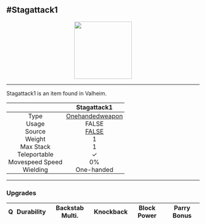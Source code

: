 <meta property="og:title" content="Stagattack1 - MoreValheim" /><meta property="og:type" content="website" /><meta property="og:image" content="/assets/stagattack1.png" /><meta property="og:description" content="Stagattack1 is an item found in Valheim." /><meta name="theme-color" content="#546D78"><meta name="twitter:card" content="summary_large_image">
#Stagattack1
-------------
<style>img {width:20px;}.tb {width:150px;display: block;margin-left: auto;margin-right: auto;}</style>

<style>.md-typeset table:not([class]) th:not([align]) {min-width:unset!important;}</style>
<style>td{padding:0em 0.3em!important;text-align:center!important;border-left:.05rem solid var(--md-default-fg-color--lightest)}</style>

<style>th{padding:0.1em 0.3em!important;text-align:center!important;font-weight:bold}</style>

<style>pre{text-align:right!important}</style>
<style>table tr td:first-child {border-left: 0;};</style>

<figure><img src="/assets/stagattack1.png" class="tb" /><figcaption><small></small></figcaption></figure>

-------------

Stagattack1 is an item found in Valheim.

|        | Stagattack1              |
| ----------- | ------------------------------------ |
| Type | [Onehandedweapon](../../types/onehandedweapon)
| Usage | FALSE<br>
| Source | [FALSE](../../items/false)
| Weight | 1 |
| Max Stack | 1 |
| Teleportable | ✓
| Movespeed Speed | 0%
| Wielding | One-handed


-------------

### Upgrades
| Q | Durability | Backstab Multi. | Knockback | Block Power | Parry Bonus
| - | - | - | - | - | - 
